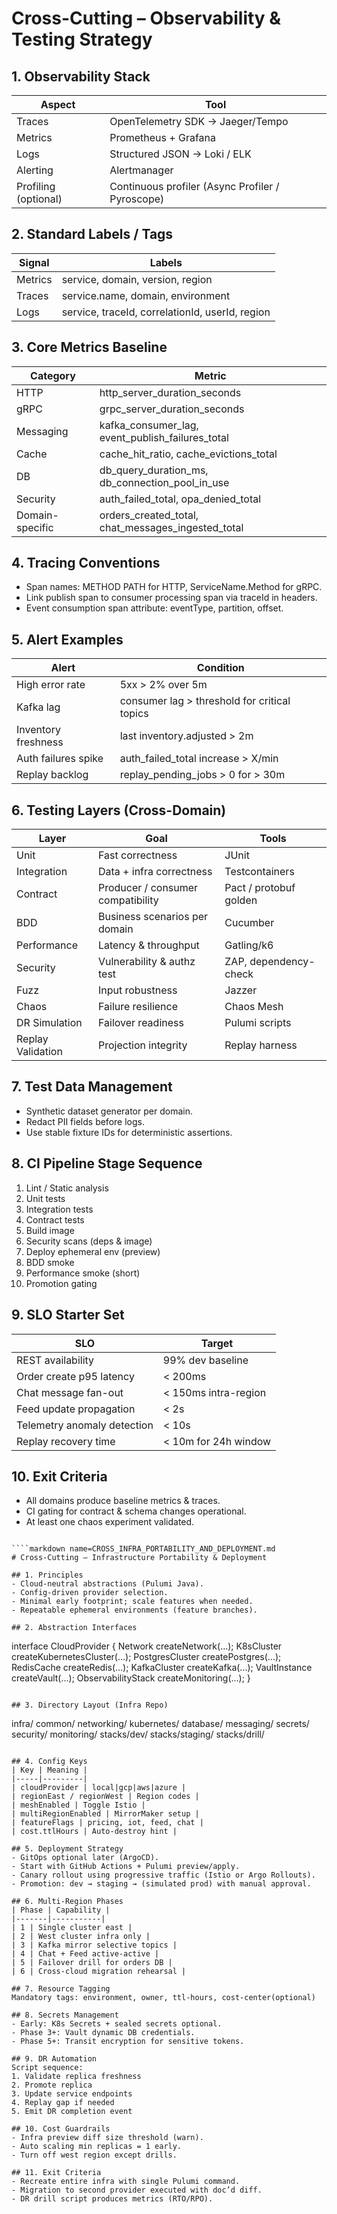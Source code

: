 # Cross-Cutting – Observability & Testing Strategy

## 1. Observability Stack
| Aspect | Tool |
|--------|------|
| Traces | OpenTelemetry SDK → Jaeger/Tempo |
| Metrics | Prometheus + Grafana |
| Logs | Structured JSON → Loki / ELK |
| Alerting | Alertmanager |
| Profiling (optional) | Continuous profiler (Async Profiler / Pyroscope) |

## 2. Standard Labels / Tags
| Signal | Labels |
|--------|--------|
| Metrics | service, domain, version, region |
| Traces | service.name, domain, environment |
| Logs | service, traceId, correlationId, userId, region |

## 3. Core Metrics Baseline
| Category | Metric |
|----------|--------|
| HTTP | http_server_duration_seconds |
| gRPC | grpc_server_duration_seconds |
| Messaging | kafka_consumer_lag, event_publish_failures_total |
| Cache | cache_hit_ratio, cache_evictions_total |
| DB | db_query_duration_ms, db_connection_pool_in_use |
| Security | auth_failed_total, opa_denied_total |
| Domain-specific | orders_created_total, chat_messages_ingested_total |

## 4. Tracing Conventions
- Span names: METHOD PATH for HTTP, ServiceName.Method for gRPC.
- Link publish span to consumer processing span via traceId in headers.
- Event consumption span attribute: eventType, partition, offset.

## 5. Alert Examples
| Alert | Condition |
|-------|-----------|
| High error rate | 5xx > 2% over 5m |
| Kafka lag | consumer lag > threshold for critical topics |
| Inventory freshness | last inventory.adjusted > 2m |
| Auth failures spike | auth_failed_total increase > X/min |
| Replay backlog | replay_pending_jobs > 0 for > 30m |

## 6. Testing Layers (Cross-Domain)
| Layer | Goal | Tools |
|-------|------|------|
| Unit | Fast correctness | JUnit |
| Integration | Data + infra correctness | Testcontainers |
| Contract | Producer / consumer compatibility | Pact / protobuf golden |
| BDD | Business scenarios per domain | Cucumber |
| Performance | Latency & throughput | Gatling/k6 |
| Security | Vulnerability & authz test | ZAP, dependency-check |
| Fuzz | Input robustness | Jazzer |
| Chaos | Failure resilience | Chaos Mesh |
| DR Simulation | Failover readiness | Pulumi scripts |
| Replay Validation | Projection integrity | Replay harness |

## 7. Test Data Management
- Synthetic dataset generator per domain.
- Redact PII fields before logs.
- Use stable fixture IDs for deterministic assertions.

## 8. CI Pipeline Stage Sequence
1. Lint / Static analysis
2. Unit tests
3. Integration tests
4. Contract tests
5. Build image
6. Security scans (deps & image)
7. Deploy ephemeral env (preview)
8. BDD smoke
9. Performance smoke (short)
10. Promotion gating

## 9. SLO Starter Set
| SLO | Target |
|-----|--------|
| REST availability | 99% dev baseline |
| Order create p95 latency | < 200ms |
| Chat message fan-out | < 150ms intra-region |
| Feed update propagation | < 2s |
| Telemetry anomaly detection | < 10s |
| Replay recovery time | < 10m for 24h window |

## 10. Exit Criteria
- All domains produce baseline metrics & traces.
- CI gating for contract & schema changes operational.
- At least one chaos experiment validated.

```

````markdown name=CROSS_INFRA_PORTABILITY_AND_DEPLOYMENT.md
# Cross-Cutting – Infrastructure Portability & Deployment

## 1. Principles
- Cloud-neutral abstractions (Pulumi Java).
- Config-driven provider selection.
- Minimal early footprint; scale features when needed.
- Repeatable ephemeral environments (feature branches).

## 2. Abstraction Interfaces
```
interface CloudProvider {
  Network createNetwork(...);
  K8sCluster createKubernetesCluster(...);
  PostgresCluster createPostgres(...);
  RedisCache createRedis(...);
  KafkaCluster createKafka(...);
  VaultInstance createVault(...);
  ObservabilityStack createMonitoring(...);
}
```

## 3. Directory Layout (Infra Repo)
```
infra/
  common/
  networking/
  kubernetes/
  database/
  messaging/
  secrets/
  security/
  monitoring/
  stacks/dev/
  stacks/staging/
  stacks/drill/
```

## 4. Config Keys
| Key | Meaning |
|-----|---------|
| cloudProvider | local|gcp|aws|azure |
| regionEast / regionWest | Region codes |
| meshEnabled | Toggle Istio |
| multiRegionEnabled | MirrorMaker setup |
| featureFlags | pricing, iot, feed, chat |
| cost.ttlHours | Auto-destroy hint |

## 5. Deployment Strategy
- GitOps optional later (ArgoCD).
- Start with GitHub Actions + Pulumi preview/apply.
- Canary rollout using progressive traffic (Istio or Argo Rollouts).
- Promotion: dev → staging → (simulated prod) with manual approval.

## 6. Multi-Region Phases
| Phase | Capability |
|-------|-----------|
| 1 | Single cluster east |
| 2 | West cluster infra only |
| 3 | Kafka mirror selective topics |
| 4 | Chat + Feed active-active |
| 5 | Failover drill for orders DB |
| 6 | Cross-cloud migration rehearsal |

## 7. Resource Tagging
Mandatory tags: environment, owner, ttl-hours, cost-center(optional)

## 8. Secrets Management
- Early: K8s Secrets + sealed secrets optional.
- Phase 3+: Vault dynamic DB credentials.
- Phase 5+: Transit encryption for sensitive tokens.

## 9. DR Automation
Script sequence:
1. Validate replica freshness
2. Promote replica
3. Update service endpoints
4. Replay gap if needed
5. Emit DR completion event

## 10. Cost Guardrails
- Infra preview diff size threshold (warn).
- Auto scaling min replicas = 1 early.
- Turn off west region except drills.

## 11. Exit Criteria
- Recreate entire infra with single Pulumi command.
- Migration to second provider executed with doc’d diff.
- DR drill script produces metrics (RTO/RPO).
